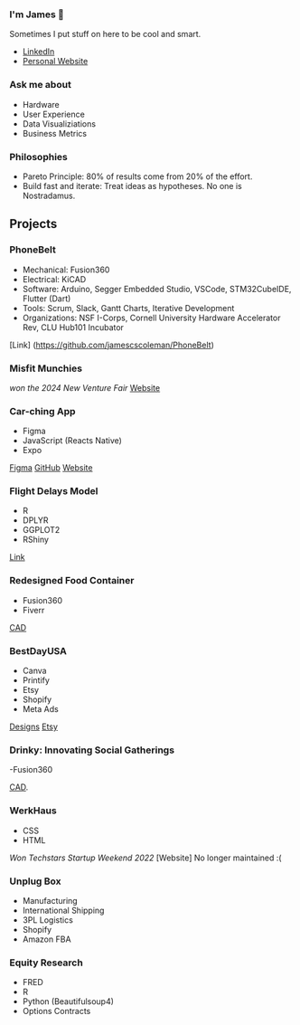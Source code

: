 ### I'm James 👋
Sometimes I put stuff on here to be cool and smart.

- [LinkedIn](https://www.linkedin.com/in/james--coleman/)
- [Personal Website](https://www.jecolemans.com/)
  
### Ask me about
 - Hardware
 - User Experience
 - Data Visualiziations
 - Business Metrics 

### Philosophies

- Pareto Principle: 80% of results come from 20% of the effort.
- Build fast and iterate: Treat ideas as hypotheses. No one is Nostradamus.



## Projects

### PhoneBelt
- Mechanical: Fusion360
- Electrical: KiCAD
- Software: Arduino, Segger Embedded Studio, VSCode, STM32CubeIDE, Flutter (Dart)
- Tools: Scrum, Slack, Gantt Charts, Iterative Development
- Organizations: NSF I-Corps, Cornell University Hardware Accelerator Rev, CLU Hub101 Incubator

[Link] (https://github.com/jamescscoleman/PhoneBelt)

### Misfit Munchies
*won the 2024 New Venture Fair*
[Website](https://www.misfit-munchies.com/)

### Car-ching App
- Figma
- JavaScript (Reacts Native)
- Expo

[Figma](https://www.figma.com/file/kUBiJlgO5C4dgNS49pelCO/Car-Ching-v2.3?type=design&node-id=0%3A1&mode=design&t=hg5Vm1gAALJiSWBH-1)
[GitHub](https://github.com/jamescscoleman/Car-Ching)
[Website](https://www.downloadching.com/)

### Flight Delays Model
- R
- DPLYR
- GGPLOT2
- RShiny

[Link](https://github.com/jamescscoleman/Flight-Delay-Prediction-Model)

### Redesigned Food Container
- Fusion360
- Fiverr

[CAD](https://github.com/jamescscoleman/Old-Project-Archive)

### BestDayUSA
- Canva
- Printify
- Etsy
- Shopify
- Meta Ads

[Designs](https://github.com/jamescscoleman/BestDayUSADesigns)
[Etsy](https://www.etsy.com/shop/BestDayUSA)

### Drinky: Innovating Social Gatherings
-Fusion360

[CAD](https://github.com/jamescscoleman/DrinkyCAD).

### WerkHaus
- CSS
- HTML

*Won Techstars Startup Weekend 2022*
[Website] No longer maintained :(

### Unplug Box 
- Manufacturing
- International Shipping
- 3PL Logistics
- Shopify
- Amazon FBA

### Equity Research
- FRED
- R
- Python (Beautifulsoup4)
- Options Contracts


